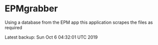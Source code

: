 # EPMgrabber
Using a database from the EPM app this application scrapes the files as required


Latest backup: Sun Oct 6 04:32:01 UTC 2019
